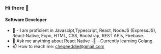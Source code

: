 ### Hi there 👋
#### Software Developer

 

- 🌱 -   I am proficient in Javascipt,Typescript, React, NodeJS (ExpressJS), React-Native, Expo,  HTML, CSS, Bootstrap, REST APIs, Firebase. 
- 💬 Ask me anything about React Native
-🌱 - Currently learning Golang. 
- 📫 How to reach me: chegeeddie@gmail.com

